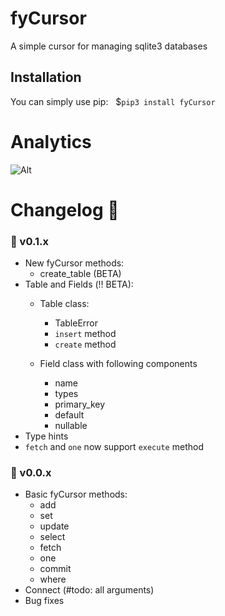 # fyCursor
A simple cursor for managing sqlite3 databases

## Installation 
You can simply use pip: &nbsp;
\$```pip3 install fyCursor```

<!-- Repobeats analytics -->
#  Analytics 
![Alt](https://repobeats.axiom.co/api/embed/0dda89a6c675987fd8c7d580fc77c9a05cd58b62.svg "Repobeats analytics image")

# Changelog 📄
### 📀 v0.1.x
- New fyCursor methods:
    - create_table (BETA)
- Table and Fields (‼️ BETA):
    - Table class:
        - TableError
        - ``insert`` method
        - ``create`` method
        
    - Field class with following components
        - name 
        - types
        - primary_key
        - default
        - nullable
- Type hints
- ``fetch`` and ``one`` now support ``execute`` method

### 🎎 v0.0.x
- Basic fyCursor methods:
    - add
    - set
    - update
    - select
    - fetch
    - one
    - commit
    - where
- Connect (#todo: all arguments)
- Bug fixes 
